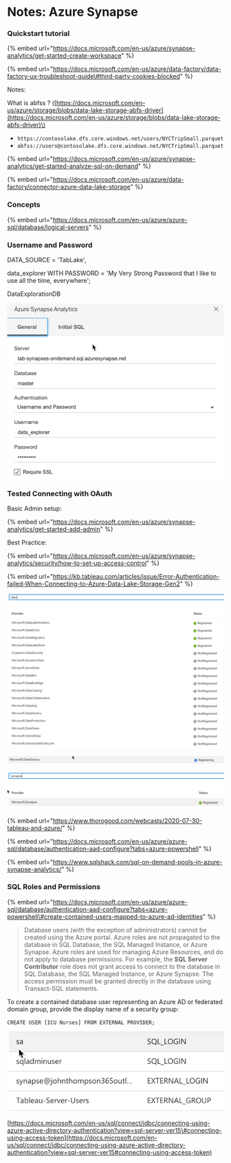 # Notes: Azure Synapse

### Quickstart tutorial 

{% embed url="https://docs.microsoft.com/en-us/azure/synapse-analytics/get-started-create-workspace" %}

{% embed url="https://docs.microsoft.com/en-us/azure/data-factory/data-factory-ux-troubleshoot-guide\#third-party-cookies-blocked" %}

Notes:

What is abfss ? \([https://docs.microsoft.com/en-us/azure/storage/blobs/data-lake-storage-abfs-driver](https://docs.microsoft.com/en-us/azure/storage/blobs/data-lake-storage-abfs-driver)\)

* `https://contosolake.dfs.core.windows.net/users/NYCTripSmall.parquet`
* `abfss://users@contosolake.dfs.core.windows.net/NYCTripSmall.parquet`



{% embed url="https://docs.microsoft.com/en-us/azure/synapse-analytics/get-started-analyze-sql-on-demand" %}



{% embed url="https://docs.microsoft.com/en-us/azure/data-factory/connector-azure-data-lake-storage" %}

### Concepts

{% embed url="https://docs.microsoft.com/en-us/azure/azure-sql/database/logical-servers" %}



### Username and Password

DATA\_SOURCE = 'TabLake',

data\_explorer WITH PASSWORD = 'My Very Strong Password that I like to use all the time, everywhere';

DataExplorationDB

![](.gitbook/assets/image%20%2894%29.png)

### Tested Connecting with OAuth

Basic Admin setup:

{% embed url="https://docs.microsoft.com/en-us/azure/synapse-analytics/get-started-add-admin" %}

Best Practice:

{% embed url="https://docs.microsoft.com/en-us/azure/synapse-analytics/security/how-to-set-up-access-control" %}



{% embed url="https://kb.tableau.com/articles/issue/Error-Authentication-failed-When-Connecting-to-Azure-Data-Lake-Storage-Gen2" %}

![](.gitbook/assets/image%20%2895%29.png)

![](.gitbook/assets/image%20%28100%29.png)

![](.gitbook/assets/image%20%2899%29.png)

{% embed url="https://www.thorogood.com/webcasts/2020-07-30-tableau-and-azure/" %}

{% embed url="https://docs.microsoft.com/en-us/azure/azure-sql/database/authentication-aad-configure?tabs=azure-powershell" %}

{% embed url="https://www.sqlshack.com/sql-on-demand-pools-in-azure-synapse-analytics/" %}



### SQL Roles and Permissions

{% embed url="https://docs.microsoft.com/en-us/azure/azure-sql/database/authentication-aad-configure?tabs=azure-powershell\#create-contained-users-mapped-to-azure-ad-identities" %}

> Database users \(with the exception of administrators\) cannot be created using the Azure portal. Azure roles are not propagated to the database in SQL Database, the SQL Managed Instance, or Azure Synapse. Azure roles are used for managing Azure Resources, and do not apply to database permissions. For example, the **SQL Server Contributor** role does not grant access to connect to the database in SQL Database, the SQL Managed Instance, or Azure Synapse. The access permission must be granted directly in the database using Transact-SQL statements.

To create a contained database user representing an Azure AD or federated domain group, provide the display name of a security group:

```text
CREATE USER [ICU Nurses] FROM EXTERNAL PROVIDER;
```

![](.gitbook/assets/image%20%28120%29.png)

[https://docs.microsoft.com/en-us/sql/connect/jdbc/connecting-using-azure-active-directory-authentication?view=sql-server-ver15\#connecting-using-access-token](https://docs.microsoft.com/en-us/sql/connect/jdbc/connecting-using-azure-active-directory-authentication?view=sql-server-ver15#connecting-using-access-token)

